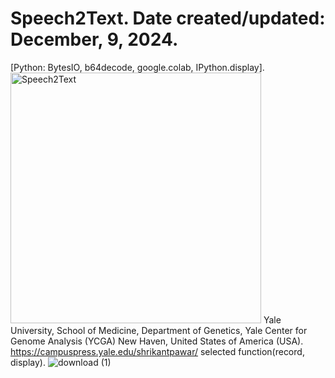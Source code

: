 # Speech2Text. Date created/updated: December, 9, 2024.
[Python: BytesIO, b64decode, google.colab, IPython.display].
<img width="401" alt="Speech2Text" src="https://github.com/spawar2/Speech2Text/assets/25118302/25b46985-16a5-479c-a9f9-c739ee22f92e">
Yale University, School of Medicine, Department of Genetics, Yale Center for Genome Analysis (YCGA) New Haven, United States of America (USA).
https://campuspress.yale.edu/shrikantpawar/
selected function(record, display).
![download (1)](https://github.com/user-attachments/assets/846676b9-36e2-4215-a3c4-ef78c3d20a10)

